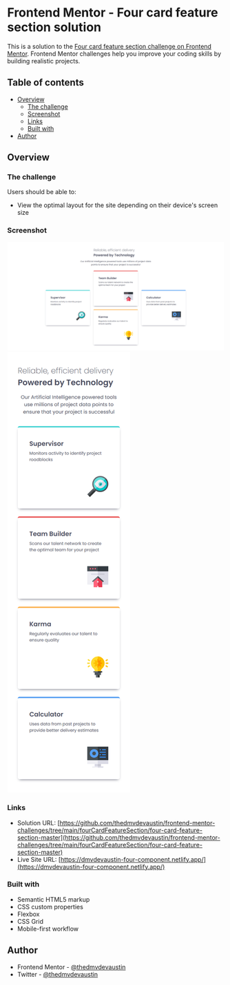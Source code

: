 # Frontend Mentor - Four card feature section solution

This is a solution to the [Four card feature section challenge on Frontend Mentor](https://www.frontendmentor.io/challenges/four-card-feature-section-weK1eFYK). Frontend Mentor challenges help you improve your coding skills by building realistic projects. 

## Table of contents

- [Overview](#overview)
  - [The challenge](#the-challenge)
  - [Screenshot](#screenshot)
  - [Links](#links)
  - [Built with](#built-with)
- [Author](#author)


## Overview

### The challenge

Users should be able to:

- View the optimal layout for the site depending on their device's screen size

### Screenshot

![desktop version](./images/desktop.png)
![mobile version](./images/mobile.png)

### Links

- Solution URL: [https://github.com/thedmvdevaustin/frontend-mentor-challenges/tree/main/fourCardFeatureSection/four-card-feature-section-master](https://github.com/thedmvdevaustin/frontend-mentor-challenges/tree/main/fourCardFeatureSection/four-card-feature-section-master)
- Live Site URL: [https://dmvdevaustin-four-component.netlify.app/](https://dmvdevaustin-four-component.netlify.app/)


### Built with

- Semantic HTML5 markup
- CSS custom properties
- Flexbox
- CSS Grid
- Mobile-first workflow

## Author

- Frontend Mentor - [@thedmvdevaustin](https://www.frontendmentor.io/profile/thedmvdevaustin)
- Twitter - [@thedmvdevaustin](https://www.twitter.com/thedmvdevaustin)
